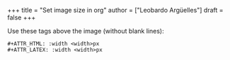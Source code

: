 +++
title = "Set image size in org"
author = ["Leobardo Argüelles"]
draft = false
+++

Use these tags above the image (without blank lines):

```text
#+ATTR_HTML: :width <width>px
#+ATTR_LATEX: :width <width>px
```
